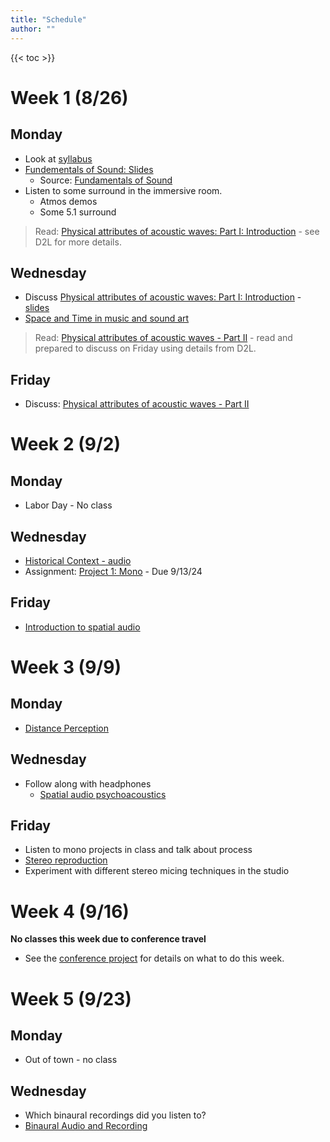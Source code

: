 ```yaml
---
title: "Schedule"
author: ""
---
```


{{< toc >}}

# Week 1 (8/26)

## Monday

- Look at [syllabus](../syllabus)
- [Fundementals of Sound: Slides](../lectures/week-1/foundations-of-sound/)
  - Source: [Fundamentals of Sound](http://www.acousticslab.org/RECA220/PMFiles/Module01.htm#1a)
- Listen to some surround in the immersive room.
  - Atmos demos
  - Some 5.1 surround

> Read: [Physical attributes of acoustic waves: Part I: Introduction](http://www.acousticslab.org/RECA220/PMFiles/Module02a.htm#1) - see D2L for more details. 

## Wednesday

- Discuss [Physical attributes of acoustic waves: Part I: Introduction](http://www.acousticslab.org/RECA220/PMFiles/Module02a.htm#1) - [slides](../lectures/week-1/physical-attributes-1/)
- [Space and Time in music and sound art](../lectures/week-1/space-and-time/)

> Read: [Physical attributes of acoustic waves - Part II](http://www.acousticslab.org/RECA220/PMFiles/Module02a.htm#2a) - read and prepared to discuss on Friday using details from D2L.

## Friday

- Discuss: [Physical attributes of acoustic waves - Part II](http://www.acousticslab.org/RECA220/PMFiles/Module02a.htm#2a)

# Week 2 (9/2)

## Monday

- Labor Day - No class

## Wednesday

- [Historical Context - audio](../lectures/week-1/historical-context/)
- Assignment: [Project 1: Mono](../projects/mono) - Due 9/13/24

## Friday

- [Introduction to spatial audio](../lectures/week-2/intro-spatial-audio/)

# Week 3 (9/9)

## Monday

- [Distance Perception](../lectures/week-3/distance-perception/)

<!-- - Discuss [Auditory distance perception in humans: a review of cues, development, neuronal bases, and effects of sensory loss - PMC](https://www.ncbi.nlm.nih.gov/pmc/articles/PMC4744263/) - [notes](../lectures/week-2/auditory-distance-perception/)
- In class - try to create a recording's perceived distance in a specific environment using reverb, volume, and filtering. Use the new field recording microphone. Use the iPhone measure app to measure distances. We could also try a familiar and unfamiliar sound.
  - Record something with the zoom at several distances
  - Record something in the studio at several distances
  - Try to artificially recreate the distance and spatial cues using the close-miced source and audio effects.
- Mono project check-in -->

## Wednesday

- Follow along with headphones
  - [Spatial audio psychoacoustics](../lectures/week-3/spatial-audio-psychoacoustics/)

## Friday

- Listen to mono projects in class and talk about process 
- [Stereo reproduction](../lectures/week-3/stereo/)
- Experiment with different stereo micing techniques in the studio

# Week 4 (9/16)

**No classes this week due to conference travel**

- See the [conference project](../projects/conference-project) for details on what to do this week.

# Week 5 (9/23)

## Monday

- Out of town - no class  

## Wednesday

- Which binaural recordings did you listen to?
- [Binaural Audio and Recording](../lectures/week-4/binaural-recording/)

<!-- 
## Friday

- Binaural recording with the Zoom H3-VR and my sound professionals earbuds
- [Anaglyph](http://anaglyph.dalembert.upmc.fr/)
  - Test out a few of these - [Files - Sofaconventions](https://www.sofaconventions.org/mediawiki/index.php/Files)
  - Add them to the package contents to get them to show up in the VST
- Anaglyph projects making of - [Anaglyph](http://anaglyph.dalembert.upmc.fr/page-gallery.html)

> Assignment: [Stereo/binaural](../projects/stereo) - Due 10/9/24
- Meet in the immersive room
- Listen to ambisonics recordings in the immersive studio
  - [Ambisonia](https://www.ambisonia.com/) - compositions and longer field recordings
  - [Rode ambisonic recordings](https://library.soundfield.com/) - good for sound effects
- [How do ambisonics work?](../lectures/week-5/ambisonics-theory/) Theory..
- Demo of the project setup - how to open a Reaper template to start your project.

# Week 6 (9/30)

## Monday

- Automation of pans + parameter modulation
- **Listen to binaural mix project**
- [Recording Ambisonics](../lectures/week-5/ambisonics-recording/)
- Demo decoding various ATK example recordings
- Any questions about setup of the ambisonic project

> Assignment: [Ambisonics](../projects/ambisonics/) - Due 10/21/24

## Wednesday

- MS vs DMS vs Ambisonics; decode all to 5.1 or 7.1
  - **Guide:**
    - Record tests - walk around the mic array and talk so we can hear how it picks up each direction.
    - [Mid-Side Mic Technique Explained - Stereo Recording 101](https://musicproductionnerds.com/mid-side-mic-technique-explained)
    - [Double Midside Technique](https://www.youtube.com/watch?v=R0og6zGwXFY)
      - Routing: FL = side + mid, FR = phase inverted side + mid, C = mid, SL = side + rear, SR = phase inverted side + rear; map to correct channels with JS: Channel Mapper-Downmixer
      - Do the routing, then try to encode to ambisonics with the 5 channel encoder.
- One student setup the project in Reaper with these recordings.

## Friday

- Listen to binaural project
- Do an Ambisonics mix of a project from [The 'Mixing Secrets' Free Multitrack Download Library](https://cambridge-mt.com/ms/mtk/)

# Week 7 (10/7) - Mixing in Surround

## Monday

- Continue with ambisonics mix
- Record ambisonics with the Zoom H3-VR
  - Spatialize the recordings in Studio B in different ways
- Listen to progress on ambisonics student projects

## Wednesday

- Listen to binaural projects
- [Cinema's Hidden Multi-channel history and the origins of digital surround](../lectures/week-6/cinema-sound-history/)

## Friday

- Continue: [Cinema's Hidden Multi-channel history and the origins of digital surround](../lectures/week-6/cinema-sound-history/#15)

# Week 8 (10/14)

## Monday

- No class for Native America Day

## Wednesday

- [The Sound of 5.1: Aural Aesthetics - dynamic range](../lectures/week-6/the-sound-of-5.1/)

## Friday 

- [The Sound of 5.1: Aural Aesthetics - discrete channels and complexity](../lectures/week-6/the-sound-of-5.1-complexity/)

# Week 9 (10/21) 

## Monday

- Listen to Ambisonics mixes in class and talk about your process. 

## Wednesday

- [The Sound of 5.1: Aural Aesthetics - discrete channels and complexity](../lectures/week-6/the-sound-of-5.1-complexity/)
- [ReaSurroundPan](../lectures/week-7/reasurround/)
- Mix 7.1 music: [Aiguille Rouge](https://cambridge-mt.com/ms/mtk/#BabeGrand)

## Friday

**Technical introduction to Dolby Atmos**

- Watch the Atmos demo - how different does it sound from the 5.1/7.1 we have been using?
- [What is Dolby Atmos](../lectures/week-8/what-is-dolby-atmos/)

# Week 10 (10/28)

## Monday

- [Atmos with Logic X](../lectures/week-9/atmos-logic/)
- Start Mixing Aiguille Rouge 

> Homework: Finish this mix on your own and submit to D2L. Review this video ([Getting Started with Dolby Atmos in Logic Pro - YouTube](https://www.youtube.com/watch?v=SU459dSa_a8)) for advice on how to use the Atmos functionality of Logic X. 

## Wednesday

- Listen to your progress with your mixes
  - answer questions
-  In depth listening session
  - Atmos Demo
  - Lil Nas X demo
- Implement the step sequencer 

# Week 11 (11/4)

## Monday

- Listen to your progress with your mixes
  - answer questions
-  In depth listening session
  - Atmos Demo
  - Lil Nas X demo
- Implement the step sequencer 

# Week 12 (11/11)

## Monday

- [Mixing in Atmos with Protools](../lectures/week-8/protools-mixing-atmos/)
- Listen to some projects
- Use Logic's Modulators to do cool stuff (look at project on lab computer)
  - Route Modulator using IAC Bus
    - Automate the MIDI effect on and off
  - Use this to write automation that you can edit

## Wednesday

- Listen to your Atmos mixes 

## Friday

- Atmos in X DAW

# Week 13 (11/18)

## Wednesday 

- Meet with Jacob

## Friday 

- Meet with Noah 

# Week 14 (11/25)

- independent final work

## WF

- Thanksgiving Holiday 

# Week 15 (12/2)

## Monday 

- Meet to show progress on projects to classmates.

## Wednesday 

- Meet with Jacob

## Friday 

- Meet with Noah 

# Week 16 (12/9)

## Monday 

- Fill out course evaluations
- Show progress before final 

## Final Exam 

- Final Exam Presentation: -->
